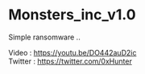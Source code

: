 # Monsters_inc_v1.0
Simple ransomware ..

Video : https://youtu.be/DO442auD2ic<br>
Twitter : https://twitter.com/0xHunter
